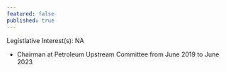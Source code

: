 ```yaml
---
featured: false
published: true
---
```

Legistlative Interest(s): NA

* Chairman at Petroleum Upstream Committee from June 2019 to June 2023
